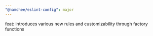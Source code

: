 ```yaml
---
"@namchee/eslint-config": major
---
```


feat: introduces various new rules and customizability through factory functions
